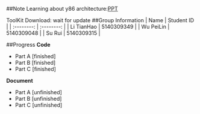 ##Note
Learning about y86 architecture:[PPT](https://www.cs.utexas.edu/~witchel/429/lectures/ISA_1.pdf)

ToolKit Download: wait for update
##Group Information
|    Name    | Student ID |
| :--------: | :--------: |
| Li TianHao | 5140309349 |
| Wu PeiLin  | 5140309048 |
|   Su Rui   | 5140309315 |

##Progress
**Code**
- Part A [finished]
- Part B [finished]
- Part C [finished]

**Document**
- Part A [unfinished]
- Part B [unfinished]
- Part C [unfinished]

